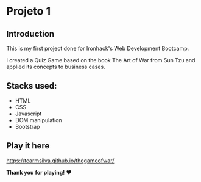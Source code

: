 # Projeto 1

## Introduction

This is my first project done for Ironhack's Web Development Bootcamp. 

I created a Quiz Game based on the book The Art of War from Sun Tzu and applied its concepts to business cases.

## Stacks used:

- HTML
- CSS
- Javascript
- DOM manipulation
- Bootstrap

## Play it here

https://tcarmsilva.github.io/thegameofwar/


**Thank you for playing!** :heart:
